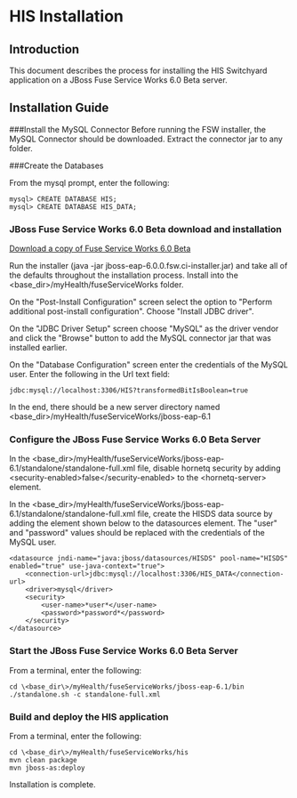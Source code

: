 HIS Installation
========
Introduction
--------
This document describes the process for installing the HIS Switchyard application on a JBoss Fuse Service Works 6.0 Beta server.


Installation Guide
--------

###Install the MySQL Connector
Before running the FSW installer, the MySQL Connector should be downloaded. Extract the connector jar to any folder.

###Create the Databases

From the mysql prompt, enter the following:
```
mysql> CREATE DATABASE HIS;
mysql> CREATE DATABASE HIS_DATA;
```

### JBoss Fuse Service Works 6.0 Beta download and installation

[Download a copy of Fuse Service Works 6.0 Beta](http://www.jboss.org/products/fsw.html)

Run the installer (java -jar jboss-eap-6.0.0.fsw.ci-installer.jar) and take all of the defaults throughout the installation process. Install into the \<base_dir\>/myHealth/fuseServiceWorks folder.

On the "Post-Install Configuration" screen select the option to "Perform additional post-install configuration". Choose "Install JDBC driver".

On the "JDBC Driver Setup" screen choose "MySQL" as the driver vendor and click the "Browse" button to add the MySQL connector jar that was installed earlier.

On the "Database Configuration" screen enter the credentials of the MySQL user. Enter the following in the Url text field:
```
jdbc:mysql://localhost:3306/HIS?transformedBitIsBoolean=true
```

In the end, there should be a new server directory named \<base_dir\>/myHealth/fuseServiceWorks/jboss-eap-6.1

### Configure the JBoss Fuse Service Works 6.0 Beta Server

In the \<base_dir\>/myHealth/fuseServiceWorks/jboss-eap-6.1/standalone/standalone-full.xml file, disable hornetq security by adding \<security-enabled\>false\</security-enabled\> to the \<hornetq-server\> element.

In the \<base_dir\>/myHealth/fuseServiceWorks/jboss-eap-6.1/standalone/standalone-full.xml file, create the HISDS data source by adding the element shown below to the datasources element. The "user" and "password" values should be replaced with the credentials of the MySQL user.
```
<datasource jndi-name="java:jboss/datasources/HISDS" pool-name="HISDS" enabled="true" use-java-context="true">
    <connection-url>jdbc:mysql://localhost:3306/HIS_DATA</connection-url>
    <driver>mysql</driver>
    <security>
        <user-name>*user*</user-name>
        <password>*password*</password>
    </security>
</datasource>
```


### Start the JBoss Fuse Service Works 6.0 Beta Server

From a terminal, enter the following:
```
cd \<base_dir\>/myHealth/fuseServiceWorks/jboss-eap-6.1/bin
./standalone.sh -c standalone-full.xml
```


### Build and deploy the HIS application

From a terminal, enter the following:
```
cd \<base_dir\>/myHealth/fuseServiceWorks/his
mvn clean package
mvn jboss-as:deploy
```

Installation is complete.





